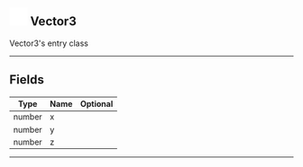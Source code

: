 ## <img src="../../.gitbook/assets/base.png" width="32" height="32" /> Vector3
Vector3's entry class<br>

-----------------
## Fields

| Type   | Name | Optional |
| ------ | ---- | -------: |
| number | x |  |
| number | y |  |
| number | z |  |


--------